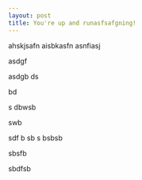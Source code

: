 ```yaml
---
layout: post
title: You're up and runasfsafgning!
---
```

ahskjsafn
aisbkasfn
asnfiasj




asdgf

asdgb
ds

bd

s
dbwsb

swb

sdf
b
sb
s
bsbsb




sbsfb

sbdfsb
